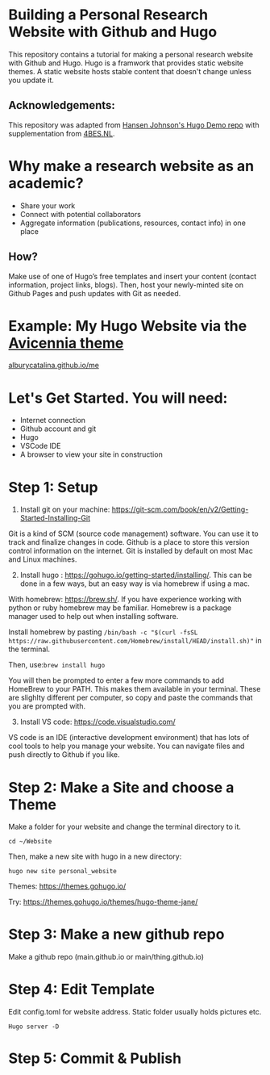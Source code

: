 # Building a Personal Research Website with Github and Hugo
This repository contains a tutorial for making a personal research website with Github and Hugo. Hugo is a framwork that provides static website themes. A static website hosts stable content that doesn't change unless you update it.

## Acknowledgements: 
This repository was adapted from [Hansen Johnson's Hugo Demo repo](https://github.com/hansenjohnson/hugo-demo) with supplementation from  [4BES.NL](https://4bes.nl/2021/08/29/create-a-website-with-hugo-and-github-pages/). 

# Why make a research website as an academic?
- Share your work
- Connect with potential collaborators
- Aggregate information (publications, resources, contact info) in one place


## How?
Make use of one of Hugo’s free templates and insert your content (contact information, project links, blogs). Then, host your newly-minted site on Github Pages and push updates with Git as needed. 


# Example: My Hugo Website via the [Avicennia theme](https://github.com/hadisinaee/avicenna)

[alburycatalina.github.io/me](alburycatalina.github.io/me)

# Let's Get Started. You will need:
- Internet connection
- Github account and git
- Hugo
- VSCode IDE
- A browser to view your site in construction


# Step 1: Setup
1. Install git on your machine: https://git-scm.com/book/en/v2/Getting-Started-Installing-Git

Git is a kind of SCM (source code management) software. You can use it to track and finalize changes in code. Github is a place to store this version control information on the internet. Git is installed by default on most Mac and Linux machines. 

2. Install hugo : https://gohugo.io/getting-started/installing/. This can be done in a few ways, but an easy way is via homebrew if using a mac. 
  
  With homebrew: https://brew.sh/. If you have experience working with python or ruby homebrew may be familiar. Homebrew is a package manager used to help out when installing software. 
  
  Install homebrew by pasting `/bin/bash -c "$(curl -fsSL https://raw.githubusercontent.com/Homebrew/install/HEAD/install.sh)"` in the terminal.
  
  Then, use:`brew install hugo`
  
  You will then be prompted to enter a few more commands to add HomeBrew to your PATH. This makes them available in your terminal. These are slighlty different per computer, so copy and paste the commands that you are prompted with. 
  
  
3. Install VS code: https://code.visualstudio.com/

VS code is an IDE (interactive development environment) that has lots of cool tools to help you manage your website. You can navigate files and push directly to Github if you like. 



# Step 2: Make a Site and choose a Theme

Make a folder for your website and change the terminal directory to it.

`cd ~/Website`

Then, make a new site with hugo in a new directory:

`hugo new site personal_website`

Themes: https://themes.gohugo.io/

Try: https://themes.gohugo.io/themes/hugo-theme-jane/




# Step 3: Make a new github repo 

Make a github repo (main.github.io or main/thing.github.io)




# Step 4: Edit Template

Edit config.toml for website address. Static folder usually holds pictures etc. 


`Hugo server -D`

# Step 5: Commit & Publish


